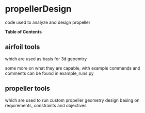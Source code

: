

# propellerDesign
code used to analyze and design propeller


**Table of Contents**

## airfoil tools
which are used as basis for 3d geoemtry

some more on what they are capable, with example commands and comments can be found in example_runs.py

## propeller tools
which are used to run custom propeller geometry design basing on requirements, constraints and objectives
